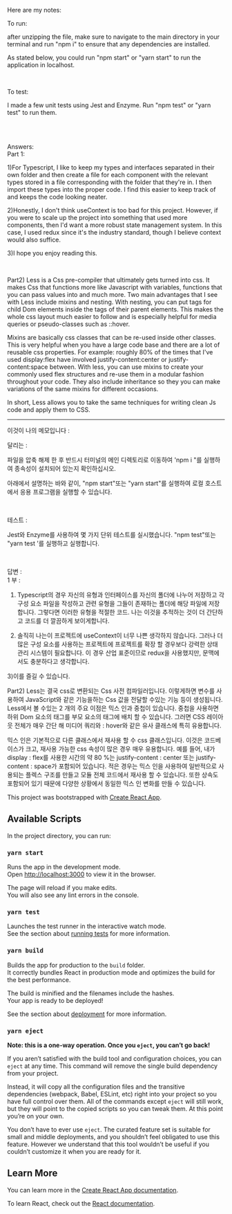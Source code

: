 Here are my notes:

To run:

after unzipping the file, make sure to navigate to the main directory in your terminal and run "npm i" to ensure that any dependencies are installed.

As stated below, you could run "npm start" or "yarn start" to run the application in localhost.

<br />

To test:

I made a few unit tests using Jest and Enzyme. Run "npm test" or "yarn test" to run them.

<br /><br />



Answers:
<br />
Part 1:

1)For Typescript, I like to keep my types and interfaces separated in their own folder and then create a file for each component with the relevant types stored in a file corresponding with the folder that they're in. I then import these types into the proper code. I find this easier to keep track of and keeps the code looking neater.

2)Honestly, I don't think useContext is too bad for this project. However, if you were to scale up the project into something that used more components, then I'd want a more robust state management system. In this case, I used  redux since it's the industry standard, though I believe context would also suffice.

3)I hope you enjoy reading this.

<br />

Part2) Less is a Css pre-compiler that ultimately gets turned into css. It makes Css that functions more like Javascript with variables, functions that you can pass values into and much more. Two main advantages that I see with Less include mixins and nesting. With nesting, you can put tags for child Dom elements inside the tags of their parent elements. This makes the whole css layout much easier to follow and is especially helpful for media queries or pseudo-classes such as ::hover.

Mixins are basically css classes that can be re-used inside other classes. This is very helpful when you have a large code base and there are a lot of reusable css properties. For example: roughly 80% of the times that I've used display:flex have involved justify-content:center or justify-content:space between. With less, you can use mixins to create your commonly used flex structures and re-use them in a modular fashion throughout your code. They also include inheritance so they you can  make variations of the same mixins for different occasions.

In short, Less allows you to take the same techniques for writing clean Js code and apply them to CSS.

--------------------------------------------------

이것이 나의 메모입니다 :

달리는 :

파일을 압축 해제 한 후 반드시 터미널의 메인 디렉토리로 이동하여 'npm i "를 실행하여 종속성이 설치되어 있는지 확인하십시오.

아래에서 설명하는 바와 같이, "npm start"또는 "yarn start"를 실행하여 로컬 호스트에서 응용 프로그램을 실행할 수 있습니다.

<br />

테스트 :

Jest와 Enzyme를 사용하여 몇 가지 단위 테스트를 실시했습니다. "npm test"또는 "yarn test '를 실행하고 실행합니다.

<br />

답변 :
<br />
1 부 :

1) Typescript의 경우 자신의 유형과 인터페이스를 자신의 폴더에 나누어 저장하고 각 구성 요소 파일을 작성하고 관련 유형을 그들이 존재하는 폴더에 해당 파일에 저장합니다. 그렇다면 이러한 유형을 적절한 코드. 나는 이것을 추적하는 것이 더 간단하고 코드를 더 깔끔하게 보이게합니다.

2) 솔직히 나는이 프로젝트에 useContext이 너무 나쁜 생각하지 않습니다. 그러나 더 많은 구성 요소를 사용하는 프로젝트에 프로젝트를 확장 할 경우보다 강력한 상태 관리 시스템이 필요합니다. 이 경우 산업 표준이므로 redux을 사용했지만, 문맥에서도 충분하다고 생각합니다.

3)이를 즐길 수 있습니다.

Part2) Less는 결국 css로 변환되는 Css 사전 컴파일러입니다. 이렇게하면 변수를 사용하여 JavaScript와 같은 기능을하는 Css 값을 전달할 수있는 기능 등이 생성됩니다. Less에서 볼 수있는 2 개의 주요 이점은 믹스 인과 중첩이 있습니다. 중첩을 사용하면 하위 Dom 요소의 태그를 부모 요소의 태그에 배치 할 수 있습니다. 그러면 CSS 레이아웃 전체가 매우 간단 해 미디어 쿼리와 : hover와 같은 유사 클래스에 특히 유용합니다.

믹스 인은 기본적으로 다른 클래스에서 재사용 할 수 css 클래스입니다. 이것은 코드베이스가 크고, 재사용 가능한 css 속성이 많은 경우 매우 유용합니다. 예를 들어, 내가 display : flex를 사용한 시간의 약 80 %는 justify-content : center 또는 justify-content : space가 포함되어 있습니다. 적은 경우는 믹스 인을 사용하여 일반적으로 사용되는 플렉스 구조를 만들고 모듈 전체 코드에서 재사용 할 수 있습니다. 또한 상속도 포함되어 있기 때문에 다양한 상황에서 동일한 믹스 인 변화를 만들 수 있습니다.

This project was bootstrapped with [Create React App](https://github.com/facebook/create-react-app).

## Available Scripts

In the project directory, you can run:

### `yarn start`

Runs the app in the development mode.<br />
Open [http://localhost:3000](http://localhost:3000) to view it in the browser.

The page will reload if you make edits.<br />
You will also see any lint errors in the console.

### `yarn test`

Launches the test runner in the interactive watch mode.<br />
See the section about [running tests](https://facebook.github.io/create-react-app/docs/running-tests) for more information.

### `yarn build`

Builds the app for production to the `build` folder.<br />
It correctly bundles React in production mode and optimizes the build for the best performance.

The build is minified and the filenames include the hashes.<br />
Your app is ready to be deployed!

See the section about [deployment](https://facebook.github.io/create-react-app/docs/deployment) for more information.

### `yarn eject`

**Note: this is a one-way operation. Once you `eject`, you can’t go back!**

If you aren’t satisfied with the build tool and configuration choices, you can `eject` at any time. This command will remove the single build dependency from your project.

Instead, it will copy all the configuration files and the transitive dependencies (webpack, Babel, ESLint, etc) right into your project so you have full control over them. All of the commands except `eject` will still work, but they will point to the copied scripts so you can tweak them. At this point you’re on your own.

You don’t have to ever use `eject`. The curated feature set is suitable for small and middle deployments, and you shouldn’t feel obligated to use this feature. However we understand that this tool wouldn’t be useful if you couldn’t customize it when you are ready for it.

## Learn More

You can learn more in the [Create React App documentation](https://facebook.github.io/create-react-app/docs/getting-started).

To learn React, check out the [React documentation](https://reactjs.org/).
